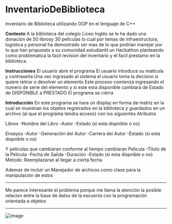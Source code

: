 # InventarioDeBiblioteca
Inventario de Biblioteca utilizando OOP en el lenguaje de C++

**Contexto** 
A la biblioteca del colegio Liceo Inglés se le ha dado una donación de 50 librosy 30 peliculas lo cual por temas de infraestructura, logistica y personal ha demostrado ser mas de lo que podrian manejar por lo que han propuesto a su comunidad estudiantil un Hackathon planteando como problematica la facil revision del inventario y el facil prestamo en la biblioteca.

**Instrucciones** 
El usuario abre el programa
El usuario introduce su maticula y contraseña
Una vez ingrasado al sistema el usuario toma la decision si quiere retirar o devolver un elemento
Este proceso comienza ingresando el numero de serie del elemento y si este esta disponible cambiara de Estado de DISPONIBLE a PRESTADO
El programa se cierra

**Introducción** 
En este programa se hara un display en forma de matriz en la cual se muestran los objetos registrados en la biblioteca y guardados en un archivo (al que el programa tendra acceso) con los siguientes Atributos

Libros
  -Nombre del Libro
  -Autor
  -Estado (si esta dispnible o no)
  
Ensayos 
  -Autor 
  -Generación del Autor 
  -Carrera del Autor 
  -Estado (si esta dispnible o no)

Y peliculas que cambiaran conforme al tiempo cambiaran
Pelicula
  -Titulo de la Pelicula
  -Fecha de Salida
  -Duración
  -Estado (si esta dispnible o no)
  Metodo:
  Reemplazarse al llegar a cierta fecha
  
Ademas de incluir un Manejador de archivos como clase para la manipulación de estos 

________________________________________________________________________________________________________________________________________________
Me parece interesante el problema porque me llama la atención la posible relacion entre la base de datos de la escuenla con la programación orientada a objetos
________________________________________________________________________________________________________________________________________________
![image](https://user-images.githubusercontent.com/54047744/201500392-176e9309-6fae-4793-a60f-3e02eb1df766.png)
